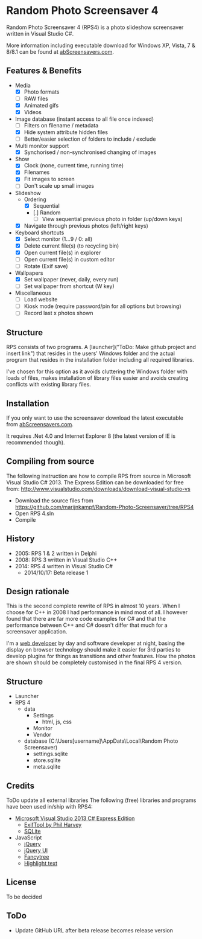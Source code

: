 Random Photo Screensaver 4
==========================

Random Photo Screensaver 4 (RPS4) is a photo slideshow screensaver written in Visual Studio C#.

More information including executable download for Windows XP, Vista, 7 & 8/8.1 can be found at [abScreensavers.com](http://www.abscreensavers.com/random-photo-screensaver).

Features & Benefits
--------
- Media
    - [x] Photo formats
    - [ ] RAW files
    - [x] Animated gifs
    - [x] Videos
- Image database (instant access to all file once indexed)
    - [ ] Filters on filename / metadata
    - [x] Hide system attribute hidden files
    - [ ] Better/easier selection of folders to include / exclude
- Multi monitor support
    - [x] Synchorised / non-synchronised changing of images
- Show
    - [x] Clock (none, current time, running time)
    - [x] Filenames
    - [x] Fit images to screen
    - [ ] Don't scale up small images
- Slideshow
    - Ordering
        - [x] Sequential
        - [.] Random
            - [ ] View sequential previous photo in folder (up/down keys)
    - [x] Navigate through previous photos (left/right keys)
- Keyboard shortcuts
    - [x] Select monitor (1...9 / 0: all)
    - [x] Delete current file(s) (to recycling bin)
    - [x] Open current file(s) in explorer
    - [ ] Open current file(s) in custom editor
    - [ ] Rotate (Exif save)
- Wallpapers
    - [x] Set wallpaper (never, daily, every run)
    - [ ] Set wallpaper from shortcut (W key)
- Miscellaneous
    - [ ] Load website
    - [ ] Kiosk mode (require password/pin for all options but browsing)
    - [ ] Record last x photos shown

Structure
---------
RPS consists of two programs. A [launcher]("ToDo: Make github project and insert link") that resides in the users' Windows folder and the actual program that resides in the installation folder including all required libraries. 

I've chosen for this option as it avoids cluttering the Windows folder with loads of files, makes installation of library files easier and avoids creating conflicts with existing library files.

Installation
------------
If you only want to use the screensaver download the latest executable from [abScreensavers.com](http://www.abscreensavers.com/random-photo-screensaver). 

It requires .Net 4.0 and Internet Explorer 8 (the latest version of IE is recommended though).

Compiling from source
---------------------
The following instruction are how to compile RPS from source in Microsoft Visual Studio C# 2013. The Express Edition can be downloaded for free from: http://www.visualstudio.com/downloads/download-visual-studio-vs
- Download the source files from https://github.com/marijnkampf/Random-Photo-Screensaver/tree/RPS4
- Open RPS 4.sln
- Compile
 
History
-------
- 2005: RPS 1 & 2 written in Delphi
- 2008: RPS 3 written in Visual Studio C++
- 2014: RPS 4 written in Visual Studio C#
    - 2014/10/17: Beta release 1

Design rationale
----------------
This is the second complete rewrite of RPS in almost 10 years. When I choose for C++ in 2008 I had performance in mind most of all. I however found that there are far more code examples for C# and that the performance between C++ and C# doesn't differ that much for a screensaver application.

I'm a [web developer](http://www.exadium.com) by day and software developer at night, basing the display on browser technology should make it easier for 3rd parties to develop plugins for things as transitions and other features. How the photos are shown should be completely customised in the final RPS 4 version.

Structure
---------
- Launcher
- RPS 4
    - data
        - Settings
            - html, js, css
        - Monitor
        - Vendor
    - database (C:\Users\[username]\AppData\Local\Random Photo Screensaver)
        - settings.sqlite
        - store.sqlite
        - meta.sqlite

Credits
-------
ToDo update all external libraries
The following (free) libraries and programs have been used in/ship with RPS4:
- [Microsoft Visual Studio 2013 C# Express Edition](http://www.visualstudio.com/downloads/download-visual-studio-vs)
    - [ExifTool by Phil Harvey](http://www.sno.phy.queensu.ca/~phil/exiftool/)
    - [SQLite](http://www.sqlite.org/)
- JavaScript 
    - [jQuery](http://jquery.com/)
    - [jQuery UI](http://jqueryui.com/)
    - [Fancytree](https://github.com/mar10/fancytree)
    - [Highlight text](http://johannburkard.de/blog/programming/javascript/highlight-javascript-text-higlighting-jquery-plugin.html)

License
-------
To be decided


ToDo
----
- Update GitHub URL after beta release becomes release version